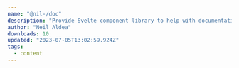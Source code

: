 ```yaml
---
name: "@nil-/doc"
description: "Provide Svelte component library to help with documentation."
author: "Neil Aldea"
downloads: 10
updated: "2023-07-05T13:02:59.924Z"
tags: 
  - content
---
```

